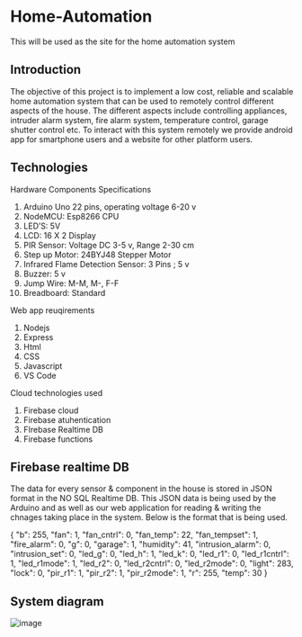 # Home-Automation
This will be used as the site for the home automation system


## Introduction

The objective of this project is to implement a low cost, reliable and scalable home automation 
system that can be used to remotely control different aspects of the house. The different aspects 
include controlling appliances, intruder alarm system, fire alarm system, temperature control, 
garage shutter control etc.
To interact with this system remotely we provide android app for smartphone users and a 
website for other platform users. 

## Technologies

Hardware Components Specifications 
1. Arduino Uno 22 pins, operating voltage 6-20 v 
2. NodeMCU: Esp8266 CPU 
3. LED’S: 5V 
4. LCD: 16 X 2 Display 
5. PIR Sensor: Voltage DC 3-5 v, Range 2-30 cm 
6. Step up Motor:  24BYJ48 Stepper Motor 
7. Infrared Flame Detection Sensor:  3 Pins ; 5 v 
8. Buzzer: 5 v 
9. Jump Wire: M-M, M-, F-F 
10. Breadboard: Standard 

Web app reuqirements
1. Nodejs
2. Express
3. Html
4. CSS
5. Javascript
6. VS Code

Cloud technologies used
1. Firebase cloud
2. Firebase atuhentication
3. FIrebase Realtime DB
4. Firebase functions

## Firebase realtime DB 

The data for every sensor & component in the house is stored in JSON format in the NO SQL Realtime DB. This JSON data is being used by the Arduino and as well as our web application for reading & writing the chnages taking place in the system. Below is the format that is being used.

{
  "b": 255,
  "fan": 1,
  "fan_cntrl": 0,
  "fan_temp": 22,
  "fan_tempset": 1,
  "fire_alarm": 0,
  "g": 0,
  "garage": 1,
  "humidity": 41,
  "intrusion_alarm": 0,
  "intrusion_set": 0,
  "led_g": 0,
  "led_h": 1,
  "led_k": 0,
  "led_r1": 0,
  "led_r1cntrl": 1,
  "led_r1mode": 1,
  "led_r2": 0,
  "led_r2cntrl": 0,
  "led_r2mode": 0,
  "light": 283,
  "lock": 0,
  "pir_r1": 1,
  "pir_r2": 1,
  "pir_r2mode": 1,
  "r": 255,
  "temp": 30
}

## System diagram
![image](https://user-images.githubusercontent.com/21179880/167303645-b088e14c-3a25-4149-ac17-e48a9e3db3d0.png)

